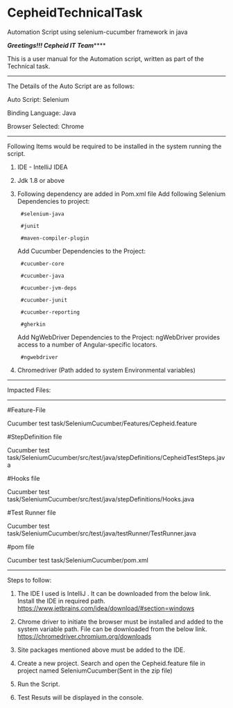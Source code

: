 # CepheidTechnicalTask
Automation Script using selenium-cucumber framework in java

*****************Greetings!!! Cepheid IT Team*********************

This is a user manual for the Automation script, written as part of the Technical task.

************************************************************************************

The Details of the Auto Script are as follows:

Auto Script: Selenium

Binding Language: Java

Browser Selected: Chrome

**************************************************************************************

Following Items would be required to be installed in the system running the script.
1. IDE - IntelliJ IDEA 
2. Jdk 1.8 or above
3. Following dependency are added in Pom.xml file
	Add following Selenium Dependencies to project:
	
		#selenium-java
		
		#junit
		
		#maven-compiler-plugin
		

	Add Cucumber Dependencies to the Project:
	
		#cucumber-core
		
		#cucumber-java
		
		#cucumber-jvm-deps
		
		#cucumber-junit
		
		#cucumber-reporting
		
		#gherkin

	Add NgWebDriver Dependencies to the Project:
	ngWebDriver provides access to a number of Angular-specific locators.

		#ngwebdriver

 4. Chromedriver (Path added to system Environmental variables)
 
 ***************************************************************************************
Impacted Files:
**************************************************************************************
#Feature-File

Cucumber test task/SeleniumCucumber/Features/Cepheid.feature

#StepDefinition file

Cucumber test task/SeleniumCucumber/src/test/java/stepDefinitions/CepheidTestSteps.java

#Hooks file

Cucumber test task/SeleniumCucumber/src/test/java/stepDefinitions/Hooks.java

#Test Runner file

Cucumber test task/SeleniumCucumber/src/test/java/testRunner/TestRunner.java

#pom file

Cucumber test task/SeleniumCucumber/pom.xml

***************************************************************************************
Steps to follow:


1. The IDE I used is IntelliJ . It can be downloaded from the below link. Install the IDE in required path.
https://www.jetbrains.com/idea/download/#section=windows

2. Chrome driver to initiate the browser must be installed and added to the system variable path. File can be downloaded from the below link.
https://chromedriver.chromium.org/downloads

3. Site packages mentioned above must be added to the IDE.

5. Create a new project. Search and open the Cepheid.feature file in project named SeleniumCucumber(Sent in the zip file)

6. Run the Script.

7. Test Resuts will be displayed in the console.

